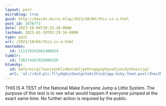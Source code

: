 ```yaml
---
layout: post
microblog: true
guid: http://davids.micro.blog/2023/10/04/this-is-a.html
post_id: 3576773
date: 2023-10-04T10:23:28-0800
lastmod: 2025-01-29T02:29:16-0800
type: post
url: /2023/10/04/this-is-a.html
mastodon:
  id: 111178141681400624
tumblr:
  id: 730274267025080320
bluesky:
  id: bafyreicqi7xwxjeyekli4becubljym5tngqyuybyxa3jieu3yt6ossijgi
  url: 'at://did:plc:7rlydg6zzdewlgn3s6s3txid/app.bsky.feed.post/3kax2hhsz4s2k'
---
```

<p>THIS IS A TEST of the National Make Everyone Jump a Little System. The purpose of this test is to see what would happen if everyone jumped at the exact same time. No further action is required by the public.</p>
